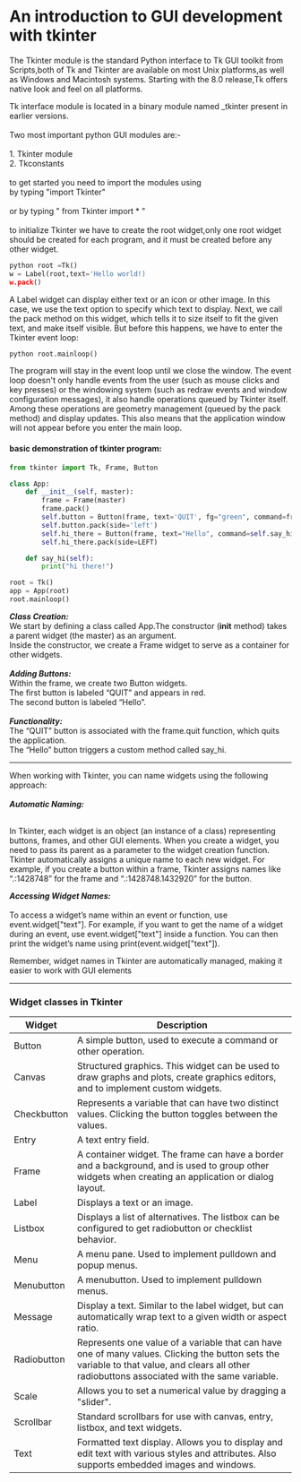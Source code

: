 # An introduction to GUI development with tkinter

 The Tkinter module is the standard Python interface to Tk GUI toolkit from Scripts,both of Tk and Tkinter are available on most Unix platforms,as well as Windows and Macintosh systems. Starting with the 8.0 release,Tk offers native look and feel on all platforms.

 Tk interface module is located in a binary module named _tkinter present in  earlier versions.<br><br> Two most important python GUI modules are:-<br><br>  1. Tkinter module<br>  2. Tkconstants<br><br> to get started you need to import the modules using<br> by typing  "import Tkinter"<br><br> or by typing " from Tkinter import * " <br><br> to initialize Tkinter we have to create the root widget,only one root widget should be created for each program, and it must be created before any other widget.

   ```python
   python root =Tk()
   w = Label(root,text='Hello world!)
   w.pack()
   ```

 A Label widget can display either text or an icon or other image. In this case, we use the text option to specify which text to display. Next, we call the pack method on this widget, which tells it to size itself to fit the given text, and make itself visible. But before this happens, we have to enter the Tkinter event loop:
 
```python
python root.mainloop()
```

The program will stay in the event loop until we close the window. The event loop doesn't only handle events from the user (such as mouse clicks and key presses) or the windowing system (such as redraw events and window configuration messages), it also handle operations queued by Tkinter itself. Among these operations are geometry management (queued by the pack method) and display updates. This also means that the application window will not appear before you enter the main loop.

#### basic demonstration of tkinter program:


```python    
from tkinter import Tk, Frame, Button

class App:
    def __init__(self, master):
        frame = Frame(master)
        frame.pack()
        self.button = Button(frame, text='QUIT', fg="green", command=frame.quit)
        self.button.pack(side='left')
        self.hi_there = Button(frame, text="Hello", command=self.say_hi)
        self.hi_there.pack(side=LEFT)

    def say_hi(self):
        print("hi there!")

root = Tk()
app = App(root)
root.mainloop()
```

 **_Class Creation:_** <br> We start by defining a class called App.The constructor (__init__ method) takes a parent widget (the master) as an argument.<br> Inside the constructor, we create a Frame widget to serve as a container for other widgets.**<br><br> _Adding Buttons:_** <br> Within the frame, we create two Button widgets.<br> The first button is labeled “QUIT” and appears in red.<br>The second button is labeled “Hello”.<br><br> **_Functionality:_** <br> The “QUIT” button is associated with the frame.quit function, which quits the application.<br> The “Hello” button triggers a custom method called say_hi.

-----------------------------------------------------------------------------------------------------------------------------------------------------
When working with Tkinter, you can name widgets using the following approach:<br><br>
**_Automatic Naming:_**<br><br>

In Tkinter, each widget is an object (an instance of a class) representing buttons, frames, and other GUI elements.
When you create a widget, you need to pass its parent as a parameter to the widget creation function.
Tkinter automatically assigns a unique name to each new widget.
For example, if you create a button within a frame, Tkinter assigns names like “.:1428748” for the frame and “.:1428748.1432920” for the button.

**_Accessing Widget Names:_**<br><br>
To access a widget’s name within an event or function, use event.widget["text"].
For example, if you want to get the name of a widget during an event, use event.widget["text"] inside a function.
You can then print the widget’s name using print(event.widget["text"]).

Remember, widget names in Tkinter are automatically managed, making it easier to work with GUI elements

-----------------------------------------------------------------------------------------------------------------------------------------------------



























### Widget classes in Tkinter

| Widget | Description |
|---|---|
| Button | A simple button, used to execute a command or other operation. |
| Canvas | Structured graphics. This widget can be used to draw graphs and plots, create graphics editors, and to implement custom widgets. |
| Checkbutton | Represents a variable that can have two distinct values. Clicking the button toggles between the values. |
| Entry | A text entry field. |
| Frame | A container widget. The frame can have a border and a background, and is used to group other widgets when creating an application or dialog layout. |
| Label | Displays a text or an image. |
| Listbox | Displays a list of alternatives. The listbox can be configured to get radiobutton or checklist behavior. |
| Menu | A menu pane. Used to implement pulldown and popup menus. |
| Menubutton | A menubutton. Used to implement pulldown menus. |
| Message | Display a text. Similar to the label widget, but can automatically wrap text to a given width or aspect ratio. |
| Radiobutton | Represents one value of a variable that can have one of many values. Clicking the button sets the variable to that value, and clears all other radiobuttons associated with the same variable. |
| Scale | Allows you to set a numerical value by dragging a "slider". |
| Scrollbar | Standard scrollbars for use with canvas, entry, listbox, and text widgets. |
| Text | Formatted text display. Allows you to display and edit text with various styles and attributes. Also supports embedded images and windows. |
   
   
   

      
      

      
        





  




